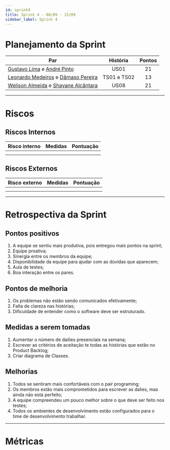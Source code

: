 ```yaml
---
id: sprint4
title: Sprint 4 - 08/09 - 15/09
sidebar_label: Sprint 4
---
```


# Planejamento da Sprint

|Par|História|Pontos|
|---|:------:|:----:|
|[Gustavo Lima](https://github.com/orgs/fga-eps-mds/people/gustavolima00) e [André Pinto](https://github.com/orgs/fga-eps-mds/people/andrelucax)|US01|21|
|[Leonardo Medeiros](https://github.com/orgs/fga-eps-mds/people/leomedeiros1) e [Dâmaso Pereira](https://github.com/orgs/fga-eps-mds/people/juniopereirab)|TS01 e TS02|13|
|[Welison Almeida](https://github.com/orgs/fga-eps-mds/people/WelisonR) e [Shayane Alcântara](https://github.com/orgs/fga-eps-mds/people/shayanealcantara)|US08|21|

-------------------------------------------------------------------------------
# Riscos
## Riscos Internos
|Risco interno|Medidas|Pontuação|
|:------------|:------|:-------:|
| | | |
| | | |

## Riscos Externos
|Risco externo|Medidas|Pontuação|
|:------------|:------|:-------:|
| | | |
| | | |

-------------------------------------------------------------------------------
# Retrospectiva da Sprint
## Pontos positivos
1. A equipe se sentiu mais produtiva, pois entregou mais pontos na sprint;
2. Equipe proativa;
3. Sinergia entre os membros da equipe;
4. Disponibilidade da equipe para ajudar com as dúvidas que aparecem;
5. Aula de testes;
6. Boa interação entre os pares.

## Pontos de melhoria
1. Os problemas não estão sendo comunicados efetivamente;
2. Falta de clareza nas histórias;
3. Dificuldade de entender como o software deve ser estruturado.

## Medidas a serem tomadas
1. Aumentar o número de dailies presenciais na semana;
2. Escrever as critérios de aceitação te todas as histórias que estão no Product Backlog;
3. Criar diagrama de Classes.

## Melhorias
1. Todos se sentiram mais confortáveis com o pair programing;
2. Os membros estão mais comprometidos para escrever as dalies, mas ainda não está perfeito;
3. A equipe compreendeu um pouco melhor sobre o que deve ser feito nos testes;
4. Todos os ambientes de desenvolvimento estão configurados para o time de desenvolvimento trabalhar.

-------------------------------------------------------------------------------
# Métricas